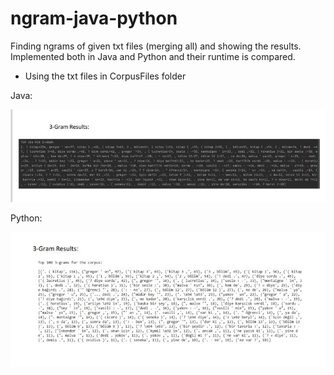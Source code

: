 # ngram-java-python
Finding ngrams of given txt files (merging all) and showing the results. Implemented both in Java and Python and their runtime is compared.

- Using the txt files in CorpusFiles folder

Java:

![Screenshot](3-gram-results-java.JPG)




Python:

![Screenshot](3-gram-results-python.JPG)

